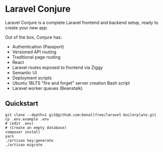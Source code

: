 # Laravel Conjure

Laravel Conjure is a complete Laravel frontend and backend setup, ready to create your new app.

Out of the box, Conjure has:

- Authentication (Passport)
- Versioned API routing
- Traditional page routing
- React
- Laravel routes exposed to frontend via Ziggy
- Semantic UI
- Deployment scripts
- Ubuntu 18LTS "fire and forget" server creation Bash script
- Laravel worker queues (Beanstalk)

## Quickstart

```
git clone --depth=1 git@github.com:benallfree/laravel-boilerplate.git
cp .env.example .env
# (edit .env)
# (Create an empty database)
composer install
yarn
./artisan key:generate
./artisan migrate
```

